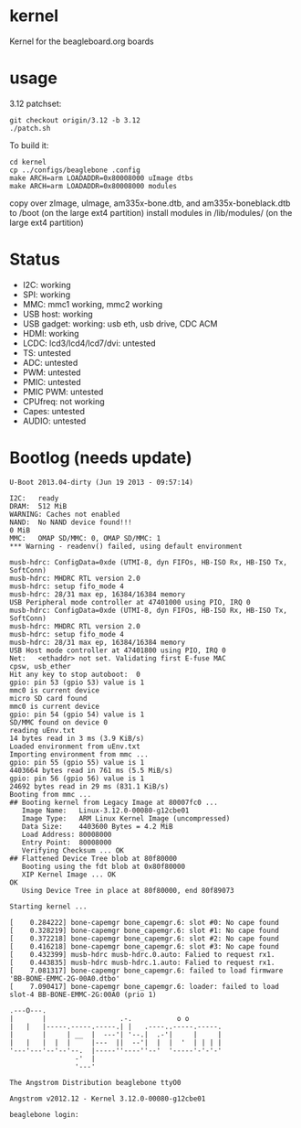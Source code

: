 kernel
======

Kernel for the beagleboard.org boards

usage
======

3.12 patchset:

```
git checkout origin/3.12 -b 3.12
./patch.sh
```

To build it:

```
cd kernel
cp ../configs/beaglebone .config
make ARCH=arm LOADADDR=0x80008000 uImage dtbs
make ARCH=arm LOADADDR=0x80008000 modules
```

copy over zImage, uImage, am335x-bone.dtb, and am335x-boneblack.dtb to /boot (on the large ext4 partition)
install modules in /lib/modules/ (on the large ext4 partition)

Status
======

 * I2C: working
 * SPI: working
 * MMC: mmc1 working, mmc2 working
 * USB host: working
 * USB gadget: working: usb eth, usb drive, CDC ACM
 * HDMI: working
 * LCDC: lcd3/lcd4/lcd7/dvi: untested
 * TS: untested
 * ADC: untested
 * PWM: untested
 * PMIC: untested
 * PMIC PWM: untested
 * CPUfreq: not working
 * Capes: untested
 * AUDIO: untested

Bootlog (needs update)
======

```
U-Boot 2013.04-dirty (Jun 19 2013 - 09:57:14)

I2C:   ready
DRAM:  512 MiB
WARNING: Caches not enabled
NAND:  No NAND device found!!!
0 MiB
MMC:   OMAP SD/MMC: 0, OMAP SD/MMC: 1
*** Warning - readenv() failed, using default environment

musb-hdrc: ConfigData=0xde (UTMI-8, dyn FIFOs, HB-ISO Rx, HB-ISO Tx, SoftConn)
musb-hdrc: MHDRC RTL version 2.0
musb-hdrc: setup fifo_mode 4
musb-hdrc: 28/31 max ep, 16384/16384 memory
USB Peripheral mode controller at 47401000 using PIO, IRQ 0
musb-hdrc: ConfigData=0xde (UTMI-8, dyn FIFOs, HB-ISO Rx, HB-ISO Tx, SoftConn)
musb-hdrc: MHDRC RTL version 2.0
musb-hdrc: setup fifo_mode 4
musb-hdrc: 28/31 max ep, 16384/16384 memory
USB Host mode controller at 47401800 using PIO, IRQ 0
Net:   <ethaddr> not set. Validating first E-fuse MAC
cpsw, usb_ether
Hit any key to stop autoboot:  0
gpio: pin 53 (gpio 53) value is 1
mmc0 is current device
micro SD card found
mmc0 is current device
gpio: pin 54 (gpio 54) value is 1
SD/MMC found on device 0
reading uEnv.txt
14 bytes read in 3 ms (3.9 KiB/s)
Loaded environment from uEnv.txt
Importing environment from mmc ...
gpio: pin 55 (gpio 55) value is 1
4403664 bytes read in 761 ms (5.5 MiB/s)
gpio: pin 56 (gpio 56) value is 1
24692 bytes read in 29 ms (831.1 KiB/s)
Booting from mmc ...
## Booting kernel from Legacy Image at 80007fc0 ...
   Image Name:   Linux-3.12.0-00080-g12cbe01
   Image Type:   ARM Linux Kernel Image (uncompressed)
   Data Size:    4403600 Bytes = 4.2 MiB
   Load Address: 80008000
   Entry Point:  80008000
   Verifying Checksum ... OK
## Flattened Device Tree blob at 80f80000
   Booting using the fdt blob at 0x80f80000
   XIP Kernel Image ... OK
OK
   Using Device Tree in place at 80f80000, end 80f89073
```

```
Starting kernel ...

[    0.284222] bone-capemgr bone_capemgr.6: slot #0: No cape found
[    0.328219] bone-capemgr bone_capemgr.6: slot #1: No cape found
[    0.372218] bone-capemgr bone_capemgr.6: slot #2: No cape found
[    0.416218] bone-capemgr bone_capemgr.6: slot #3: No cape found
[    0.432399] musb-hdrc musb-hdrc.0.auto: Falied to request rx1.
[    0.443835] musb-hdrc musb-hdrc.1.auto: Falied to request rx1.
[    7.081317] bone-capemgr bone_capemgr.6: failed to load firmware 'BB-BONE-EMMC-2G-00A0.dtbo'
[    7.090417] bone-capemgr bone_capemgr.6: loader: failed to load slot-4 BB-BONE-EMMC-2G:00A0 (prio 1)

.---O---.
|       |                  .-.           o o
|   |   |-----.-----.-----.| |   .----..-----.-----.
|       |     | __  |  ---'| '--.|  .-'|     |     |
|   |   |  |  |     |---  ||  --'|  |  |  '  | | | |
'---'---'--'--'--.  |-----''----''--'  '-----'-'-'-'
                -'  |
                '---'

The Angstrom Distribution beaglebone ttyO0

Angstrom v2012.12 - Kernel 3.12.0-00080-g12cbe01

beaglebone login:
```

